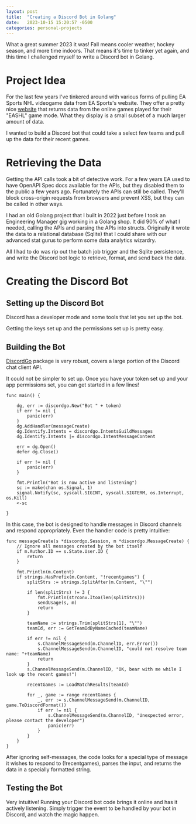 ```yaml
---
layout: post
title:  "Creating a Discord Bot in Golang"
date:   2023-10-15 15:20:57 -0500
categories: personal-projects
---
```


What a great summer 2023 it was!  Fall means cooler weather, hockey season, and more time indoors.  That means it's time to tinker yet again, and this time I challenged myself to write a Discord bot in Golang.

# Project Idea

For the last few years I've tinkered around with various forms of pulling EA Sports NHL videogame data from EA Sports's website.  They offer a pretty nice [website](https://www.ea.com/games/nhl/nhl-24/pro-clubs/rankings) that returns data from the online games played for their "EASHL" game mode. What they display is a small subset of a much larger amount of data.

I wanted to build a Discord bot that could take a select few teams and pull up the data for their recent games. 

# Retrieving the Data

Getting the API calls took a bit of detective work.  For a few years EA used to have OpenAPI Spec docs available for the APIs, but they disabled them to the public a few years ago.  Fortunately the APIs can still be called.  They'll block cross-origin requests from browsers and prevent XSS, but they can be called in other ways.

I had an old Golang project that I built in 2022 just before I took an Engineering Manager gig working in a Golang shop.  It did 90% of what I needed, calling the APIs and parsing the APIs into structs.  Originally it wrote the data to a relational database (Sqlite) that I could share with our advanced stat gurus to perform some data analytics wizardry. 

All I had to do was rip out the batch job trigger and the Sqlite persistence, and write the Discord bot logic to retrieve, format, and send back the data. 

# Creating the Discord Bot

## Setting up the Discord Bot

Discord has a developer mode and some tools that let you set up the bot.

Getting the keys set up and the permissions set up is pretty easy.

## Building the Bot

[DiscordGo](https://github.com/bwmarrin/discordgo) package is very robust, covers a large portion of the Discord chat client API.

It could not be simpler to set up.  Once you have your token set up and your app permissions set, you can get started in a few lines!

```
func main() {

	dg, err := discordgo.New("Bot " + token)
	if err != nil {
		panic(err)
	}
	dg.AddHandler(messageCreate)
	dg.Identify.Intents = discordgo.IntentsGuildMessages
	dg.Identify.Intents |= discordgo.IntentMessageContent

	err = dg.Open()
	defer dg.Close()

	if err != nil {
		panic(err)
	}

	fmt.Println("Bot is now active and listening")
	sc := make(chan os.Signal, 1)
	signal.Notify(sc, syscall.SIGINT, syscall.SIGTERM, os.Interrupt, os.Kill)
	<-sc

}
```

In this case, the bot is designed to handle messages in Discord channels and respond appropriately.  Even the handler code is pretty intuitive:


```
func messageCreate(s *discordgo.Session, m *discordgo.MessageCreate) {
	// Ignore all messages created by the bot itself
	if m.Author.ID == s.State.User.ID {
		return
	}

	fmt.Println(m.Content)
	if strings.HasPrefix(m.Content, "!recentgames") {
		splitStrs := strings.SplitAfter(m.Content, "\"")

        if len(splitStrs) != 3 {
			fmt.Println(strconv.Itoa(len(splitStrs)))
			sendUsage(s, m)
			return
		}

		teamName := strings.Trim(splitStrs[1], "\"")
		teamId, err := GetTeamIdByNameCached(teamName)

		if err != nil {
			s.ChannelMessageSend(m.ChannelID, err.Error())
			s.ChannelMessageSend(m.ChannelID, "could not resolve team name: "+teamName)
			return
		}
		s.ChannelMessageSend(m.ChannelID, "OK, bear with me while I look up the recent games!")

		recentGames := LoadMatchResults(teamId)

		for _, game := range recentGames {
			_, err := s.ChannelMessageSend(m.ChannelID, game.ToDiscordFormat())
			if err != nil {
				s.ChannelMessageSend(m.ChannelID, "Unexpected error, please contact the developer")
				panic(err)
			}
		}
	}
}
```

After ignoring self-messages, the code looks for a special type of message it wishes to respond to (!recentgames), parses the input, and returns the data in a specially formatted string.

## Testing the Bot

Very intuitive!  Running your Discord bot code brings it online and has it actively listening.  Simply trigger the event to be handled by your bot in Discord, and watch the magic happen. 